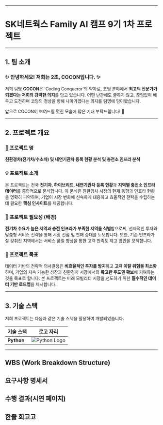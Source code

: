 
---------------------------------------------------------------------------------------------------------------------
# SK네트웍스 Family AI 캠프 9기 1차 프로젝트

---

## 1. 팀 소개

### ✨ 안녕하세요! 저희는 2조, COCON입니다. ✨

저희 팀명 **COCON**은 'Coding Conqueror'의 약자로, 코딩 분야에서 **최고의 전문가가 되겠다는 저희의 강력한 의지**를 담고 있습니다. 어떤 난관에도 굴하지 않고, 끊임없이 배우고 도전하며 코딩의 정상을 향해 나아가겠다는 의지를 팀명에 담아봤습니다.

앞으로 COCON이 보여드릴 멋진 모습에 많은 기대 부탁드립니다! 🚀

---


## 2. 프로젝트 개요

### 📍 프로젝트 명

**친환경차(전기차/수소차) 및 내연기관차 등록 현황 분석 및 충전소 인프라 분석**

### 💡 프로젝트 소개

본 프로젝트는 전국 **전기차, 하이브리드, 내연기관차 등록 현황**과 **지역별 충전소 인프라 데이터**를 종합적으로 분석합니다. 이 분석은 친환경차 시장의 현재 동향과 인프라 현황을 명확히 파악하여, 기업이 시장 변화에 신속하게 대응하고 효율적인 전략을 수립하는 데 필요한 **핵심 인사이트**를 제공합니다.

### 🌱 프로젝트 필요성 (배경)

**전기차 수요가 높은 지역과 충전 인프라가 부족한 지역을 식별**함으로써, 선제적인 투자와 맞춤형 서비스 전략을 통해 시장 선점 및 판매 증대를 도모합니다. 또한, 기존 인프라가 잘 갖춰진 지역에서는 서비스 품질 향상을 통한 고객 만족도 제고 방안을 모색합니다.

### 🎯 프로젝트 목표

데이터 기반의 전략적 의사결정은 **비효율적인 투자를 방지**하고 **고객 이탈 위험을 최소화**하며, 기업의 지속 가능한 성장과 친환경차 시장에서의 **확고한 주도권 확보**에 기여하는 것을 목표로 합니다. 본 프로젝트는 미래 모빌리티 시장을 선도하기 위한 **필수적인 데이터 기반 로드맵**을 제시합니다.

---

## 3. 기술 스택

저희 프로젝트는 다음과 같은 기술 스택을 활용하여 개발되었습니다.

| 기술 스택 | 로고 자리 |
| :------- | :---: |
| **Python** | ![Python Logo](https://img.shields.io/badge/Python-3776AB?style=for-the-badge&logo=python&logoColor=white) |

---

## WBS (Work Breakdown Structure)

## 요구사항 명세서

## 수행 결과(시연 페이지)

## 한줄 회고고

